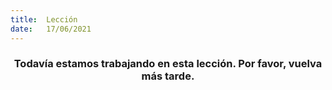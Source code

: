 ```yaml
---
title:  Lección
date:   17/06/2021
---
```


### <center>Todavía estamos trabajando en esta lección. Por favor, vuelva más tarde.</center>